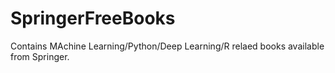 # SpringerFreeBooks

Contains MAchine Learning/Python/Deep Learning/R relaed books available from Springer. 
